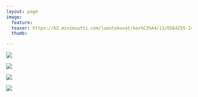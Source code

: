 ```yaml
---
layout: page
image:
  feature:
  teaser: https://b2.minimuutti.com/luontokuvat/kes%C3%A4/13/DS64255-245px.jpg
  thumb:

---
```


![](https://b2.minimuutti.com/luontokuvat/kes%C3%A4/13/DS65719-800px.jpg)

![](https://b2.minimuutti.com/luontokuvat/kes%C3%A4/13/DS65783-800px.jpg)

![](https://b2.minimuutti.com/luontokuvat/kes%C3%A4/13/DS65737-800px.jpg)

![](https://b2.minimuutti.com/luontokuvat/kes%C3%A4/13/DS64255-800px.jpg)
